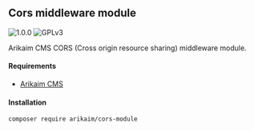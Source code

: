 ## Cors middleware module
![1.0.0](https://img.shields.io/github/release/arikaim/cors-module.svg)
![GPLv3](https://img.shields.io/badge/License-GPLv3-blue.svg)


Arikaim CMS CORS (Cross origin resource sharing) middleware module.


#### Requirements  
  * [Arikaim CMS](https://github.com/arikaim/arikaim)



#### Installation

```sh
composer require arikaim/cors-module
```